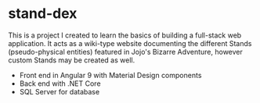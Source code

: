 # stand-dex

This is a project I created to learn the basics of building a full-stack web application. It acts as a wiki-type website documenting the different Stands (pseudo-physical entities) featured in Jojo's Bizarre Adventure, however custom Stands may be created as well.

* Front end in Angular 9 with Material Design components
* Back end with .NET Core
* SQL Server for database
